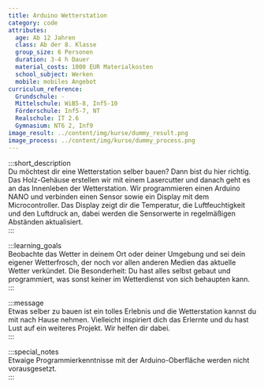 ```yaml
---
title: Arduino Wetterstation
category: code
attributes:
  age: Ab 12 Jahren
  class: Ab der 8. Klasse
  group_size: 6 Personen
  duration: 3-4 h Dauer
  material_costs: 1000 EUR Materialkosten
  school_subject: Werken
  mobile: mobiles Angebot
curriculum_reference:
  Grundschule: -   
  Mittelschule: WiB5-8, Inf5-10  
  Förderschule: Inf5-7, NT  
  Realschule: IT 2.6  
  Gymnasium: NT6 2, Inf9
image_result: ../content/img/kurse/dummy_result.png
image_process: ../content/img/kurse/dummy_process.png
---
```

:::short_description  
Du möchtest dir eine Wetterstation selber bauen? Dann bist du hier richtig. Das Holz-Gehäuse erstellen wir mit einem Lasercutter und danach geht es an das Innenleben der Wetterstation. Wir programmieren einen Arduino NANO und verbinden einen Sensor sowie ein Display mit dem Microcontroller. Das Display zeigt dir die Temperatur, die Luftfeuchtigkeit und den Luftdruck an, dabei werden die Sensorwerte in regelmäßigen Abständen aktualisiert.        
:::

:::learning_goals  
Beobachte das Wetter in deinem Ort oder deiner Umgebung und sei dein eigener Wetterfrosch, der noch vor allen anderen Medien das aktuelle Wetter verkündet. Die Besonderheit: Du hast alles selbst gebaut und programmiert, was sonst keiner im Wetterdienst von sich behaupten kann.              
:::

:::message  
Etwas selber zu bauen ist ein tolles Erlebnis und die Wetterstation kannst du mit nach Hause nehmen. Vielleicht inspiriert dich das Erlernte und du hast Lust auf ein weiteres Projekt. Wir helfen dir dabei.    
:::  

:::special_notes  
Etwaige Programmierkenntnisse mit der Arduino-Oberfläche werden nicht vorausgesetzt.     
:::
